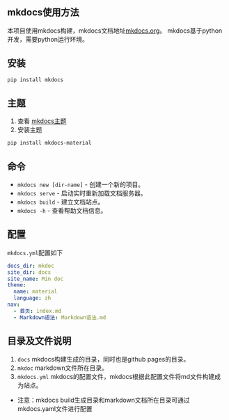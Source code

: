 ## mkdocs使用方法
本项目使用mkdocs构建，mkdocs文档地址[mkdocs.org](https://www.mkdocs.org)。
mkdocs基于python开发，需要python运行环境。
## 安装
```bash
pip install mkdocs
```
## 主题
1. 查看 [mkdocs主题](https://github.com/mkdocs/mkdocs/wiki/MkDocs-Themes)
2. 安装主题
```bash
pip install mkdocs-material
```
## 命令
* `mkdocs new [dir-name]` - 创建一个新的项目。
* `mkdocs serve` - 启动实时重新加载文档服务器。
* `mkdocs build` - 建立文档站点。
* `mkdocs -h` - 查看帮助文档信息。

## 配置
`mkdocs.yml`配置如下
```yaml
docs_dir: mkdoc
site_dir: docs
site_name: Min doc
theme:
  name: material
  language: zh
nav:
  - 首页: index.md
  - Markdown语法: Markdown语法.md
```

## 目录及文件说明
1. `docs` mkdocs构建生成的目录，同时也是github pages的目录。 
2. `mkdoc` markdown文件所在目录。 
3. `mkdocs.yml` mkdocs的配置文件，mkdocs根据此配置文件将md文件构建成为站点。
- 注意：mkdocs build生成目录和markdown文档所在目录可通过mkdocs.yaml文件进行配置